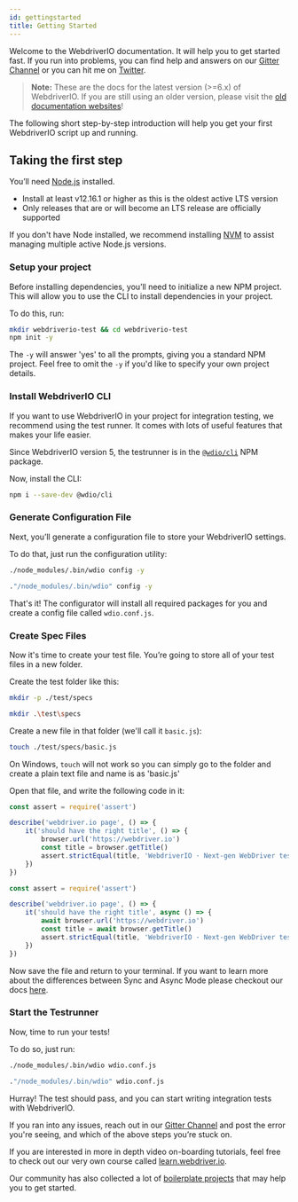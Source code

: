 ```yaml
---
id: gettingstarted
title: Getting Started
---
```


Welcome to the WebdriverIO documentation. It will help you to get started fast. If you run into problems, you can find help and answers on our [Gitter Channel](https://gitter.im/webdriverio/webdriverio) or you can hit me on [Twitter](https://twitter.com/webdriverio).

> __Note:__ These are the docs for the latest version (>=6.x) of WebdriverIO. If you are still using an older version, please visit the [old documentation websites](versions)!

The following short step-by-step introduction will help you get your first WebdriverIO script up and running.

## Taking the first step

You’ll need [Node.js](http://nodejs.org) installed.

- Install at least v12.16.1 or higher as this is the oldest active LTS version
- Only releases that are or will become an LTS release are officially supported

If you don't have Node installed, we recommend installing [NVM](https://github.com/creationix/nvm) to assist managing multiple active Node.js versions.

### Setup your project

Before installing dependencies, you’ll need to initialize a new NPM project. This will allow you to use the CLI to install dependencies in your project.

To do this, run:

```sh
mkdir webdriverio-test && cd webdriverio-test
npm init -y
```

The `-y` will answer 'yes' to all the prompts, giving you a standard NPM project. Feel free to omit the `-y` if you'd like to specify your own project details.

### Install WebdriverIO CLI

If you want to use WebdriverIO in your project for integration testing, we recommend using the test runner. It comes with lots of useful features that makes your life easier.

Since WebdriverIO version 5, the testrunner is in the [`@wdio/cli`](https://www.npmjs.com/package/@wdio/cli) NPM package.

Now, install the CLI:

```sh
npm i --save-dev @wdio/cli
```

### Generate Configuration File

Next, you’ll generate a configuration file to store your WebdriverIO settings.

To do that, just run the configuration utility:

<!--DOCUSAURUS_CODE_TABS-->
<!--Linux/Mac-->

```sh
./node_modules/.bin/wdio config -y
```

<!--Windows-->
```sh
."/node_modules/.bin/wdio" config -y
```
<!--END_DOCUSAURUS_CODE_TABS-->

That's it! The configurator will install all required packages for you and create a config file called `wdio.conf.js`.

### Create Spec Files

Now it's time to create your test file. You’re going to store all of your test files in a new folder.

Create the test folder like this:

<!--DOCUSAURUS_CODE_TABS-->
<!--Linux/Mac-->
```sh
mkdir -p ./test/specs
```

<!--Windows-->
```sh
mkdir .\test\specs
```
<!--END_DOCUSAURUS_CODE_TABS-->

Create a new file in that folder (we'll call it `basic.js`):

```sh
touch ./test/specs/basic.js
```

On Windows, `touch` will not work so you can simply go to the folder and create a plain text file and name is as 'basic.js'

Open that file, and write the following code in it:

<!--DOCUSAURUS_CODE_TABS-->
<!--Sync Mode-->
```js
const assert = require('assert')

describe('webdriver.io page', () => {
    it('should have the right title', () => {
        browser.url('https://webdriver.io')
        const title = browser.getTitle()
        assert.strictEqual(title, 'WebdriverIO · Next-gen WebDriver test framework for Node.js')
    })
})
```
<!--Async Mode-->
```js
const assert = require('assert')

describe('webdriver.io page', () => {
    it('should have the right title', async () => {
        await browser.url('https://webdriver.io')
        const title = await browser.getTitle()
        assert.strictEqual(title, 'WebdriverIO · Next-gen WebDriver test framework for Node.js')
    })
})
```
<!--END_DOCUSAURUS_CODE_TABS-->

Now save the file and return to your terminal. If you want to learn more about the differences between Sync and Async Mode please checkout our docs [here](sync-vs-async).

### Start the Testrunner

Now, time to run your tests!

To do so, just run:

<!--DOCUSAURUS_CODE_TABS-->
<!--Linux/Mac-->
```sh
./node_modules/.bin/wdio wdio.conf.js
```
<!--Windows-->
```sh
."/node_modules/.bin/wdio" wdio.conf.js
```
<!--END_DOCUSAURUS_CODE_TABS-->

Hurray! The test should pass, and you can start writing integration tests with WebdriverIO.

If you ran into any issues, reach out in our [Gitter Channel](https://gitter.im/webdriverio/webdriverio) and post the error you're seeing, and which of the above steps you’re stuck on.

If you are interested in more in depth video on-boarding tutorials, feel free to check out our very own course called [learn.webdriver.io](https://learn.webdriver.io/?coupon=wdio).

Our community has also collected a lot of [boilerplate projects](BoilerplateProjects.md) that may help you to get started.
